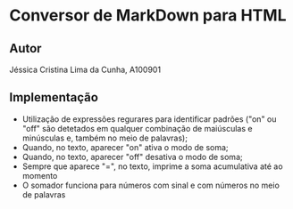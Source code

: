 # Conversor de MarkDown para HTML

## Autor

Jéssica Cristina Lima da Cunha, A100901

## Implementação

- Utilização de expressões regurares para identificar padrões ("on" ou "off" são detetados em qualquer combinação de maiúsculas e minúsculas e, também no meio de palavras);
- Quando, no texto, aparecer "on" ativa o modo de soma;
- Quando, no texto, aparecer "off" desativa o modo de soma;
- Sempre que aparece "=", no texto, imprime a soma acumulativa até ao momento
- O somador funciona para números com sinal e com números no meio de palavras

